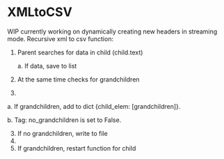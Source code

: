 # XMLtoCSV
WIP currently working on dynamically creating new headers in streaming mode.
Recursive xml to csv function:

  
1. Parent searches for data in child (child.text)

   a. If data, save to list
   
2. At the same time checks for grandchildren
3. 
  a. If grandchildren, add to dict {child_elem: [grandchildren]}.
  
  b. Tag: no_grandchildren is set to False.
  
3. If no grandchildren, write to file
4. 
5. If grandchildren, restart function for child

